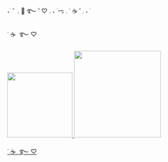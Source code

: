  ˖ ࣪  ﾟ .  :swan:  ࿐  ﾟ♡ . ˖ ࣪ ಌ  𓈒 ˙ :coffee: ﾟ𓈒 ˖ ࣪ 


˙ :coffee:  ּ  ࿐  ♡

<div style="display: inline_block">  
<a href="https://github.com/sayuts">
<img height="150em" src="https://github-readme-stats.vercel.app/api?username=sayuts&show_icons=true&hide=contribs,prs&cache_seconds=86400&theme=buefy"/> 
<img height="200em" width="200em"src="https://github-readme-stats.vercel.app/api/top-langs/?username=sayuts&layout=compact&langs_count=7&theme=buefy"/>
</div> 

˙ :coffee:  ּ  ࿐  ♡
